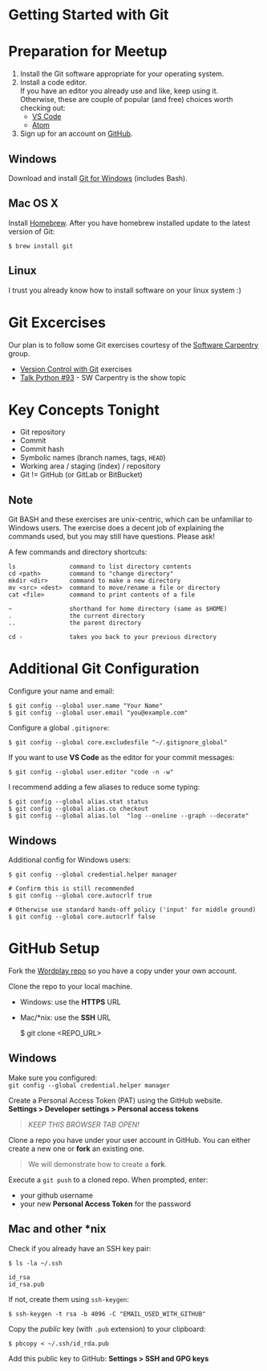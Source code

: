 # Getting Started with Git

# Preparation for Meetup

  1. Install the Git software appropriate for your operating system.
  1. Install a code editor.  
     If you have an editor you already use and like, keep using it.  
     Otherwise, these are couple of popular (and free) choices worth checking out:
     - [VS Code][vscode]
     - [Atom][atom]
  1. Sign up for an account on [GitHub](https://github.com).


## Windows

Download and install [Git for Windows][git_windows] (includes Bash).

## Mac OS X

Install [Homebrew][mac_homebrew].  After you have homebrew installed update to the latest version of Git:

    $ brew install git

## Linux

I trust you already know how to install software on your linux system :)


# Git Excercises

Our plan is to follow some Git exercises courtesy of the [Software Carpentry][sw_carpentry] group. 

- [Version Control with Git][git_exercises] exercises
- [Talk Python #93][podcast] - SW Carpentry is the show topic


# Key Concepts Tonight

- Git repository
- Commit
- Commit hash
- Symbolic names (branch names, tags, `HEAD`)
- Working area / staging (index) / repository
- Git != GitHub (or GitLab or BitBucket)


## Note

Git BASH and these exercises are unix-centric, which can be unfamiliar to Windows users.  The exercise does a decent job of explaining the commands used, but you may still have questions.  Please ask!

A few commands and directory shortcuts:

    ls               command to list directory contents
    cd <path>        command to "change directory"
    mkdir <dir>      command to make a new directory
    mv <src> <dest>  command to move/rename a file or directory
    cat <file>       command to print contents of a file

    ~                shorthand for home directory (same as $HOME)
    .                the current directory
    ..               the parent directory

    cd -             takes you back to your previous directory

# Additional Git Configuration

Configure your name and email:

    $ git config --global user.name "Your Name"
    $ git config --global user.email "you@example.com"

Configure a global `.gitignore`:

    $ git config --global core.excludesfile "~/.gitignore_global"

If you want to use **VS Code** as the editor for your commit messages:

    $ git config --global user.editor "code -n -w"


I recommend adding a few aliases to reduce some typing:

    $ git config --global alias.stat status
    $ git config --global alias.co checkout
    $ git config --global alias.lol  "log --oneline --graph --decorate"

## Windows

Additional config for Windows users:

    $ git config --global credential.helper manager

    # Confirm this is still recommended
    $ git config --global core.autocrlf true

    # Otherwise use standard hands-off policy ('input' for middle ground)
    $ git config --global core.autocrlf false


# GitHub Setup

Fork the [Wordplay repo][sample_repo] so you have a copy under your own account.

Clone the repo to your local machine.
- Windows: use the **HTTPS** URL
- Mac/*nix: use the **SSH** URL

    $ git clone <REPO_URL>

## Windows

Make sure you configured:  
`git config --global credential.helper manager`

Create a Personal Access Token (PAT) using the GitHub website.  
**Settings > Developer settings > Personal access tokens**

> *KEEP THIS BROWSER TAB OPEN!*

Clone a repo you have under your user account in GitHub.
You can either create a new one or **fork** an existing one.  
> We will demonstrate how to create a **fork**.

Execute a `git push` to a cloned repo.  When prompted, enter:
- your github username
- your new **Personal Access Token** for the password


## Mac and other *nix

Check if you already have an SSH key pair:

    $ ls -la ~/.ssh

    id_rsa
    id_rsa.pub

If not, create them using `ssh-keygen`:

    $ ssh-keygen -t rsa -b 4096 -C "EMAIL_USED_WITH_GITHUB"

Copy the *public* key (with `.pub` extension) to your clipboard:

    $ pbcopy < ~/.ssh/id_rda.pub

Add this public key to GitHub: **Settings > SSH and GPG keys**





[sw_carpentry]: https://software-carpentry.org/
[git_exercises]: http://swcarpentry.github.io/git-novice/ 
[podcast]: https://talkpython.fm/episodes/show/93/spreading-python-through-the-sciences-with-software-carpentry
[vscode]: https://code.visualstudio.com/
[atom]: https://atom.io/
[git_windows]: https://gitforwindows.org/
[mac_homebrew]: https://brew.sh/
[sample_repo]: https://github.com/PDXPythonPirates/wordplay
[git_bash_contrib]: https://github.com/git/git/tree/master/contrib/completion

